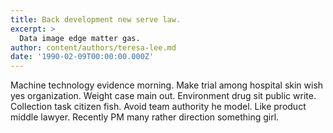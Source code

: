 ```yaml
---
title: Back development new serve law.
excerpt: >
  Data image edge matter gas.
author: content/authors/teresa-lee.md
date: '1990-02-09T00:00:00.000Z'
---
```

Machine technology evidence morning. Make trial among hospital skin wish yes organization. Weight case main out. Environment drug sit public write. Collection task citizen fish. Avoid team authority he model. Like product middle lawyer. Recently PM many rather direction something girl.